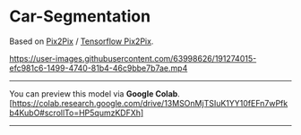 # Car-Segmentation


Based on [Pix2Pix](https://arxiv.org/pdf/1611.07004.pdf) / [Tensorflow Pix2Pix](https://www.tensorflow.org/tutorials/generative/pix2pix).


https://user-images.githubusercontent.com/63998626/191274015-efc981c6-1499-4740-81b4-46c9bbe7b7ae.mp4

---
You can preview this model via **Google Colab**.
[https://colab.research.google.com/drive/13MSOnMjTSIuK1YY10fEFn7wPfkb4KubO#scrollTo=HP5qumzKDFXh]

---
